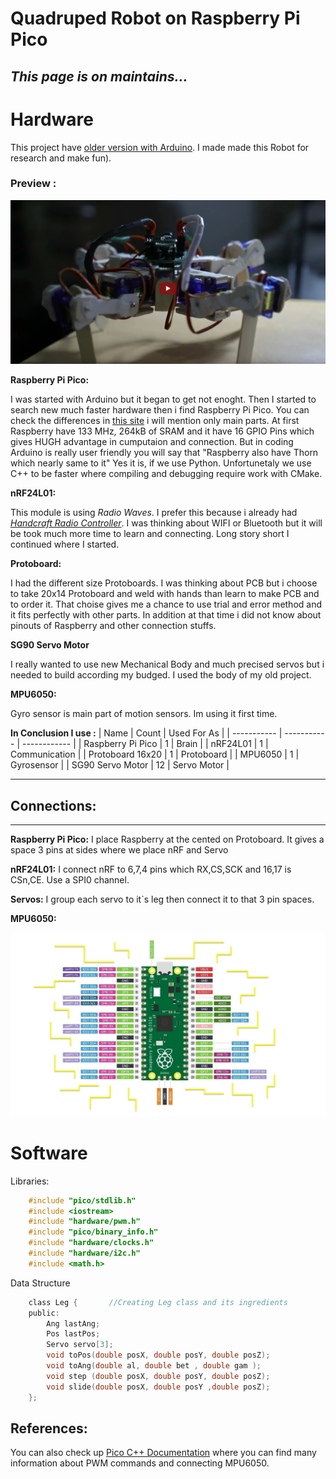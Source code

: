 # Quadruped Robot on Raspberry Pi Pico
## *This page is on maintains...*
#
# **Hardware**
This project have [older version with Arduino](https://github.com/KozhaAkhmet/Quadruped_On_Arduino). I made made this Robot for research and make fun).

### Preview :
[![asd](Pictures/Screenshot%20from%202022-03-12%2020-25-41.png)](https://www.youtube.com/watch?v=42VeJgC9H7w)


**Raspberry Pi Pico:**

I was started with Arduino but it began to get not enoght. Then I started to search new much faster hardware then i find Raspberry Pi Pico. You can check the differences in [this site](https://robu.in/raspberry-pi-pico-vs-arduino-which-to-choose/) i will mention only main parts. At first Raspberry have 133 MHz, 264kB of SRAM and it have 16 GPIO Pins which gives HUGH advantage in cumputaion and connection. But in coding Arduino is really user friendly you will say that "Raspberry also have Thorn which nearly same to it" Yes it is, if we use Python. Unfortunetaly we use C++ to be faster where compiling and debugging require work with CMake.

**nRF24L01:**

This module is using *Radio Waves*. I prefer this because i already had [*Handcraft Radio Controller*](https://github.com/KozhaAkhmet/RC-Controller). I was thinking about WIFI or Bluetooth but it will be took much more time to learn and connecting. Long story short I continued where I started.

**Protoboard:**

I had the different size Protoboards. I was thinking about PCB but i choose to take 20x14 Protoboard and weld with hands than learn to make PCB and to order it. That choise gives me a chance to use trial and error method and it fits perfectly with other parts. In addition at that time i did not know about pinouts of Raspberry and other connection stuffs. 

**SG90 Servo Motor**

I really wanted to use new Mechanical Body and much precised servos but i needed to build according my budged. I used the body of my old project. 

**MPU6050:**

Gyro sensor is main part of motion sensors. Im using it first time.

**In Conclusion I use :**
| Name                   | Count       |  Used For As  |
| -----------            | ----------- | ------------  |
| Raspberry Pi Pico      | 1           | Brain         |
| nRF24L01               | 1           | Communication |
| Protoboard 16x20       | 1           | Protoboard    |
| MPU6050                | 1           | Gyrosensor    |
| SG90 Servo Motor       | 12          | Servo Motor   |
___

## **Connections**:
---
**Raspberry Pi Pico:** I place Raspberry at the cented on Protoboard. It gives a space 3 pins at sides where we place nRF and Servo

**nRF24L01:** I connect nRF to 6,7,4 pins which RX,CS,SCK and 16,17 is CSn,CE. Use a SPI0 channel.

**Servos:** I group each servo to it`s leg then connect it to that 3 pin spaces.

**MPU6050:** 




![Pico pinout](Pictures/raspberry-pi-pico-pinout-featured-image.jpg)

# **Software**
Libraries:
```C
    #include "pico/stdlib.h"
    #include <iostream>
    #include "hardware/pwm.h"
    #include "pico/binary_info.h"
    #include "hardware/clocks.h"
    #include "hardware/i2c.h"
    #include <math.h>
```

Data Structure

```c
    class Leg {       //Creating Leg class and its ingredients
    public:
        Ang lastAng;
        Pos lastPos;
        Servo servo[3];
        void toPos(double posX, double posY, double posZ);
        void toAng(double al, double bet , double gam );
        void step (double posX, double posY, double posZ);
        void slide(double posX, double posY ,double posZ);
    };
```



References:
- 
  
You can also check up [Pico C++ Documentation](https://datasheets.raspberrypi.com/pico/raspberry-pi-pico-c-sdk.pdf) where you can find many information about PWM commands and connecting MPU6050.